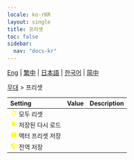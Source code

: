 ```yaml
---
locale: ko-rKR
layout: single
title: 프리셋
toc: false
sidebar:
  nav: "docs-kr"
---
```

[Eng](/dancexr/menu/2025.4/stage/actor_presets) | [繁中](/tw/dancexr/menu/2025.4/stage/actor_presets) | [日本語](/jp/dancexr/menu/2025.4/stage/actor_presets) | [한국어](/kr/dancexr/menu/2025.4/stage/actor_presets) | [简中](/zh/dancexr/menu/2025.4/stage/actor_presets)

[무대](../menu#무대) > 프리셋



| Setting | Value | Description |
| :--- | --- | :--- |
|<nobr> ![refresh icon](/images/icon/ic_refresh.png)  모두 리셋</nobr>|| 
|<nobr> ![file icon](/images/icon/ic_file.png)  저장된 다시 로드</nobr>|| 
|<nobr> ![save icon](/images/icon/ic_save.png)  액터 프리셋 저장</nobr>|| 
|<nobr> ![globe icon](/images/icon/ic_globe.png)  전역 저장</nobr>|| 
